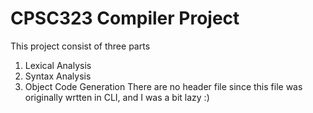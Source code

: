 # CPSC323 Compiler Project
This project consist of three parts
1. Lexical Analysis
2. Syntax Analysis
3. Object Code Generation
There are no header file since this file was originally wrtten in CLI, and I was a bit lazy :)


